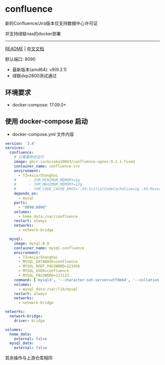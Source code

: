 # confluence

新的Confluence/Jira版本仅支持数据中心许可证

并支持绿联nas的docker部署

---

[README](README_en.md) | [中文文档](README.md)

默认端口: 8090

+ 最新版本(amd64): v9(9.2.1)
+ 绿联dxp2800测试通过

## 环境要求
- docker-compose: 17.09.0+

## 使用 docker-compose 启动

- docker-compose.yml 文件内容

```yaml
version: '3.4'
services:
  confluence:
    # 只需要修改这行
    image: ghcr.io/misaka10843/confluence-ugnas:9.2.1-fixed
    container_name: confluence-srv
    environment:
      - TZ=Asia/Shanghai
    #      - JVM_MINIMUM_MEMORY=1g
    #      - JVM_MAXIMUM_MEMORY=12g
    #      - JVM_CODE_CACHE_ARGS='-XX:InitialCodeCacheSize=1g -XX:ReservedCodeCacheSize=8g'
    depends_on:
      - mysql
    ports:
      - "8090:8090"
    volumes:
      - home_data:/var/confluence
    restart: always
    networks:
      - network-bridge

  mysql:
    image: mysql:8.0
    container_name: mysql-confluence
    environment:
      - TZ=Asia/Shanghai
      - MYSQL_DATABASE=confluence
      - MYSQL_ROOT_PASSWORD=123456
      - MYSQL_USER=confluence
      - MYSQL_PASSWORD=123123
    command: ['mysqld', '--character-set-server=utf8mb4', '--collation-server=utf8mb4_bin', '--transaction-isolation=READ-COMMITTED', '--innodb_log_file_size=256M', '--max_allowed_packet=256M','--log_bin_trust_function_creators=1']
    volumes:
      - mysql_data:/var/lib/mysql
    restart: always
    networks:
      - network-bridge

networks:
  network-bridge:
    driver: bridge

volumes:
  home_data:
    external: false
  mysql_data:
    external: false
```

其余操作与上游仓库相同

